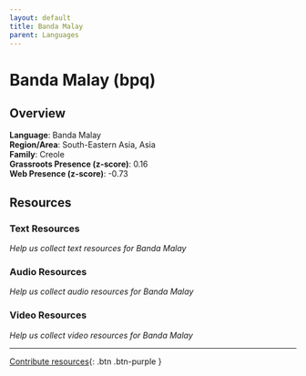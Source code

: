 ```yaml
---
layout: default
title: Banda Malay
parent: Languages
---
```


# Banda Malay (bpq)

## Overview

**Language**: Banda Malay  
**Region/Area**: South-Eastern Asia, Asia  
**Family**: Creole  
**Grassroots Presence (z-score)**: 0.16  
**Web Presence (z-score)**: -0.73  

## Resources

### Text Resources
*Help us collect text resources for Banda Malay*

### Audio Resources
*Help us collect audio resources for Banda Malay*

### Video Resources
*Help us collect video resources for Banda Malay*

---

[Contribute resources](https://forms.office.com/e/1SfLJx3u1r){: .btn .btn-purple }
